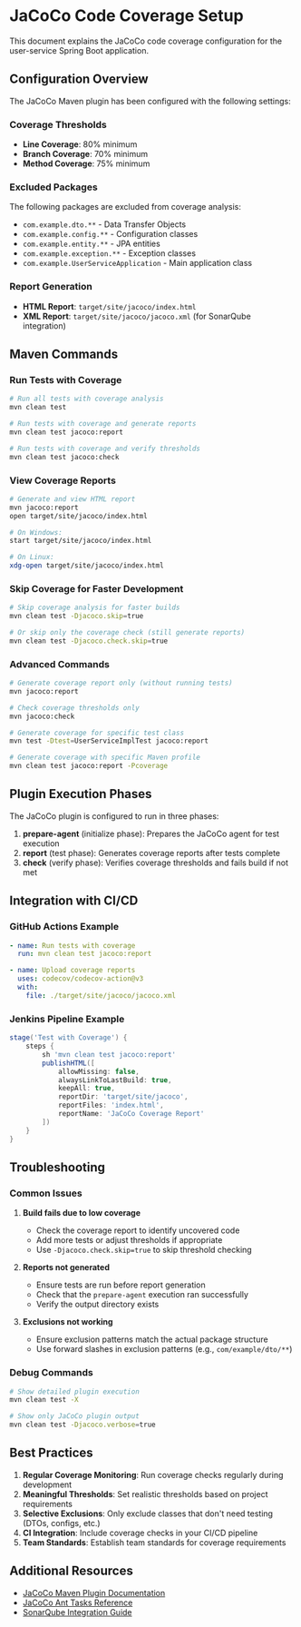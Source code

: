 # JaCoCo Code Coverage Setup

This document explains the JaCoCo code coverage configuration for the user-service Spring Boot application.

## Configuration Overview

The JaCoCo Maven plugin has been configured with the following settings:

### Coverage Thresholds
- **Line Coverage**: 80% minimum
- **Branch Coverage**: 70% minimum  
- **Method Coverage**: 75% minimum

### Excluded Packages
The following packages are excluded from coverage analysis:
- `com.example.dto.**` - Data Transfer Objects
- `com.example.config.**` - Configuration classes
- `com.example.entity.**` - JPA entities
- `com.example.exception.**` - Exception classes
- `com.example.UserServiceApplication` - Main application class

### Report Generation
- **HTML Report**: `target/site/jacoco/index.html`
- **XML Report**: `target/site/jacoco/jacoco.xml` (for SonarQube integration)

## Maven Commands

### Run Tests with Coverage
```bash
# Run all tests with coverage analysis
mvn clean test

# Run tests with coverage and generate reports
mvn clean test jacoco:report

# Run tests with coverage and verify thresholds
mvn clean test jacoco:check
```

### View Coverage Reports
```bash
# Generate and view HTML report
mvn jacoco:report
open target/site/jacoco/index.html

# On Windows:
start target/site/jacoco/index.html

# On Linux:
xdg-open target/site/jacoco/index.html
```

### Skip Coverage for Faster Development
```bash
# Skip coverage analysis for faster builds
mvn clean test -Djacoco.skip=true

# Or skip only the coverage check (still generate reports)
mvn clean test -Djacoco.check.skip=true
```

### Advanced Commands
```bash
# Generate coverage report only (without running tests)
mvn jacoco:report

# Check coverage thresholds only
mvn jacoco:check

# Generate coverage for specific test class
mvn test -Dtest=UserServiceImplTest jacoco:report

# Generate coverage with specific Maven profile
mvn clean test jacoco:report -Pcoverage
```

## Plugin Execution Phases

The JaCoCo plugin is configured to run in three phases:

1. **prepare-agent** (initialize phase): Prepares the JaCoCo agent for test execution
2. **report** (test phase): Generates coverage reports after tests complete
3. **check** (verify phase): Verifies coverage thresholds and fails build if not met

## Integration with CI/CD

### GitHub Actions Example
```yaml
- name: Run tests with coverage
  run: mvn clean test jacoco:report

- name: Upload coverage reports
  uses: codecov/codecov-action@v3
  with:
    file: ./target/site/jacoco/jacoco.xml
```

### Jenkins Pipeline Example
```groovy
stage('Test with Coverage') {
    steps {
        sh 'mvn clean test jacoco:report'
        publishHTML([
            allowMissing: false,
            alwaysLinkToLastBuild: true,
            keepAll: true,
            reportDir: 'target/site/jacoco',
            reportFiles: 'index.html',
            reportName: 'JaCoCo Coverage Report'
        ])
    }
}
```

## Troubleshooting

### Common Issues

1. **Build fails due to low coverage**
   - Check the coverage report to identify uncovered code
   - Add more tests or adjust thresholds if appropriate
   - Use `-Djacoco.check.skip=true` to skip threshold checking

2. **Reports not generated**
   - Ensure tests are run before report generation
   - Check that the `prepare-agent` execution ran successfully
   - Verify the output directory exists

3. **Exclusions not working**
   - Ensure exclusion patterns match the actual package structure
   - Use forward slashes in exclusion patterns (e.g., `com/example/dto/**`)

### Debug Commands
```bash
# Show detailed plugin execution
mvn clean test -X

# Show only JaCoCo plugin output
mvn clean test -Djacoco.verbose=true
```

## Best Practices

1. **Regular Coverage Monitoring**: Run coverage checks regularly during development
2. **Meaningful Thresholds**: Set realistic thresholds based on project requirements
3. **Selective Exclusions**: Only exclude classes that don't need testing (DTOs, configs, etc.)
4. **CI Integration**: Include coverage checks in your CI/CD pipeline
5. **Team Standards**: Establish team standards for coverage requirements

## Additional Resources

- [JaCoCo Maven Plugin Documentation](https://www.jacoco.org/jacoco/trunk/doc/maven.html)
- [JaCoCo Ant Tasks Reference](https://www.jacoco.org/jacoco/trunk/doc/ant.html)
- [SonarQube Integration Guide](https://docs.sonarqube.org/latest/analysis/coverage/)
